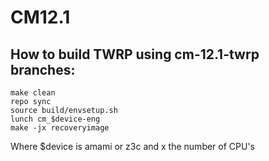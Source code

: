# CM12.1

## How to build TWRP using cm-12.1-twrp branches:
```
make clean  
repo sync  
source build/envsetup.sh  
lunch cm_$device-eng  
make -jx recoveryimage  
```
Where $device is amami or z3c and x the number of CPU's
